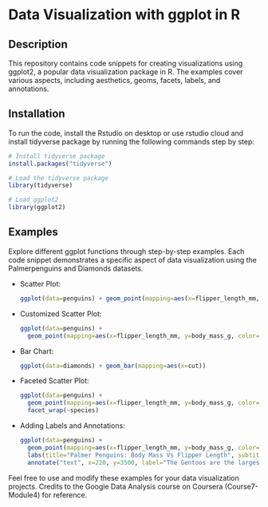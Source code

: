 # Data Visualization with ggplot in R

## Description
This repository contains code snippets for creating visualizations using ggplot2, a popular data visualization package in R. The examples cover various aspects, including aesthetics, geoms, facets, labels, and annotations.

## Installation
To run the code, install the Rstudio on desktop or use rstudio cloud and install tidyverse package by running the following commands step by step:

```R
# Install tidyverse package
install.packages("tidyverse")

# Load the tidyverse package
library(tidyverse)

# Load ggplot2
library(ggplot2)
```

## Examples
Explore different ggplot functions through step-by-step examples. Each code snippet demonstrates a specific aspect of data visualization using the Palmerpenguins and Diamonds datasets.

- Scatter Plot:
  ```R
  ggplot(data=penguins) + geom_point(mapping=aes(x=flipper_length_mm, y=body_mass_g))
  ```

- Customized Scatter Plot:
  ```R
  ggplot(data=penguins) + 
    geom_point(mapping=aes(x=flipper_length_mm, y=body_mass_g, color=species, shape=species, size=species))
  ```

- Bar Chart:
  ```R
  ggplot(data=diamonds) + geom_bar(mapping=aes(x=cut))
  ```

- Faceted Scatter Plot:
  ```R
  ggplot(data=penguins) + 
    geom_point(mapping=aes(x=flipper_length_mm, y=body_mass_g, color=species)) +
    facet_wrap(~species)
  ```

- Adding Labels and Annotations:
  ```R
  ggplot(data=penguins) + 
    geom_point(mapping=aes(x=flipper_length_mm, y=body_mass_g, color=species)) +
    labs(title="Palmer Penguins: Body Mass Vs Flipper Length", subtitle="Sample of three penguin species", caption="Data Collected by Dr.Kristen Gorman") +
    annotate("text", x=220, y=3500, label="The Gentoos are the largest", color="purple", fontface="bold", size=4.5, angle=25)
  ```

Feel free to use and modify these examples for your data visualization projects. Credits to the Google Data Analysis course on Coursera (Course7-Module4) for reference.
